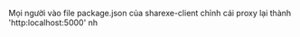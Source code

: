 Mọi người vào file package.json của sharexe-client chỉnh cái proxy lại thành 'http:localhost:5000' nh
